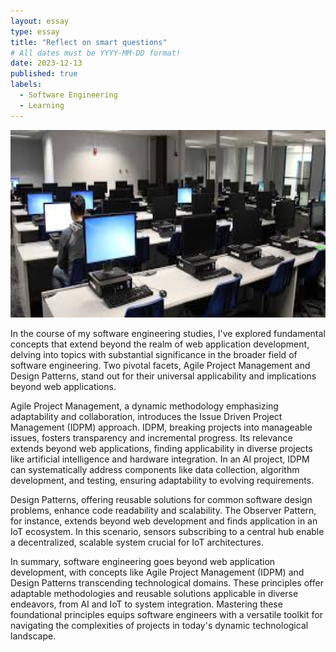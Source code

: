 ```yaml
---
layout: essay
type: essay
title: "Reflect on smart questions"
# All dates must be YYYY-MM-DD format!
date: 2023-12-13
published: true
labels:
  - Software Engineering
  - Learning
---
```


<img height ="300px" class="rounded float-start pe-4" src="../img/school.jpg">

In the course of my software engineering studies, I've explored fundamental concepts that extend beyond the realm of web application development, delving into topics with substantial significance in the broader field of software engineering. Two pivotal facets, Agile Project Management and Design Patterns, stand out for their universal applicability and implications beyond web applications.

Agile Project Management, a dynamic methodology emphasizing adaptability and collaboration, introduces the Issue Driven Project Management (IDPM) approach. IDPM, breaking projects into manageable issues, fosters transparency and incremental progress. Its relevance extends beyond web applications, finding applicability in diverse projects like artificial intelligence and hardware integration. In an AI project, IDPM can systematically address components like data collection, algorithm development, and testing, ensuring adaptability to evolving requirements.

Design Patterns, offering reusable solutions for common software design problems, enhance code readability and scalability. The Observer Pattern, for instance, extends beyond web development and finds application in an IoT ecosystem. In this scenario, sensors subscribing to a central hub enable a decentralized, scalable system crucial for IoT architectures.

In summary, software engineering goes beyond web application development, with concepts like Agile Project Management (IDPM) and Design Patterns transcending technological domains. These principles offer adaptable methodologies and reusable solutions applicable in diverse endeavors, from AI and IoT to system integration. Mastering these foundational principles equips software engineers with a versatile toolkit for navigating the complexities of projects in today's dynamic technological landscape.
